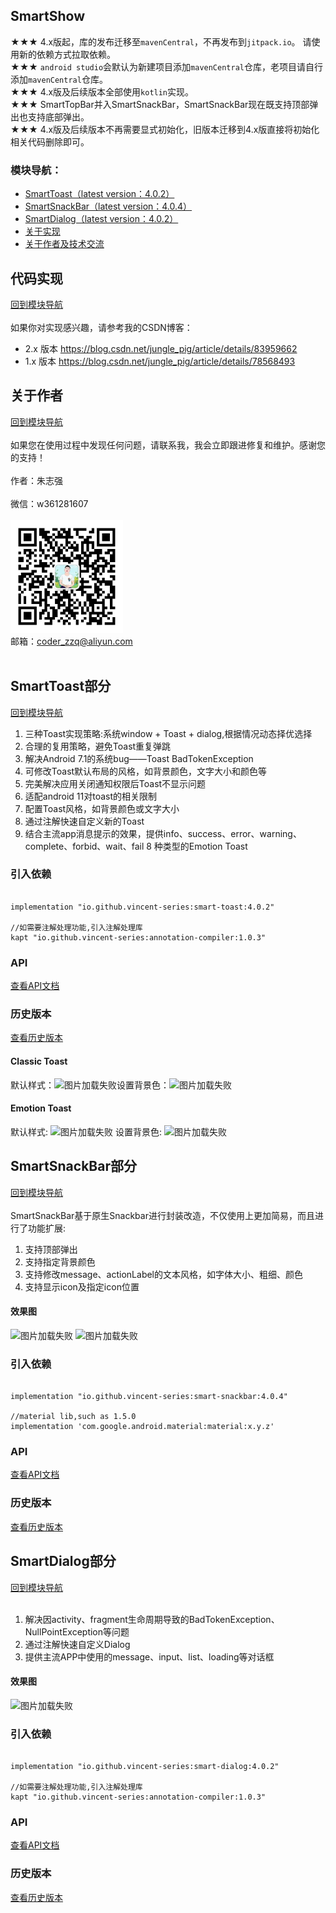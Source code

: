## SmartShow
★★★ 4.x版起，库的发布迁移至`mavenCentral`，不再发布到`jitpack.io`。 请使用新的依赖方式拉取依赖。<br/>
★★★ `android studio`会默认为新建项目添加`mavenCentral`仓库，老项目请自行添加`mavenCentral`仓库。<br/>
★★★ 4.x版及后续版本全部使用`kotlin`实现。<br/>
★★★ SmartTopBar并入SmartSnackBar，SmartSnackBar现在既支持顶部弹出也支持底部弹出。<br/>
★★★ 4.x版及后续版本不再需要显式初始化，旧版本迁移到4.x版直接将初始化相关代码删除即可。
### 模块导航：

* [SmartToast（latest version：4.0.2）](#SmartToast部分)
* [SmartSnackBar（latest version：4.0.4）](#SmartSnackBar部分)
* [SmartDialog（latest version：4.0.2）](#SmartDialog部分)
* [关于实现](#代码实现)
* [关于作者及技术交流](#关于作者)

## 代码实现

[回到模块导航](#模块导航)<br/><br/>
如果你对实现感兴趣，请参考我的CSDN博客：

* 2.x 版本 https://blog.csdn.net/jungle_pig/article/details/83959662
* 1.x 版本 https://blog.csdn.net/jungle_pig/article/details/78568493<br/>

## 关于作者

[回到模块导航](#模块导航)<br/><br/>
如果您在使用过程中发现任何问题，请联系我，我会立即跟进修复和维护。感谢您的支持！<br/><br/>
作者：朱志强<br/><br/>
微信：w361281607<br/><br/>
<img src="images/wx_2d.jpeg" width="180" height="180"/><br/>
邮箱：coder_zzq@aliyun.com<br/><br/>

## SmartToast部分

[回到模块导航](#模块导航)

1. 三种Toast实现策略:系统window + Toast + dialog,根据情况动态择优选择
2. 合理的复用策略，避免Toast重复弹跳
3. 解决Android 7.1的系统bug——Toast BadTokenException
4. 可修改Toast默认布局的风格，如背景颜色，文字大小和颜色等
5. 完美解决应用关闭通知权限后Toast不显示问题
6. 适配android 11对toast的相关限制
7. 配置Toast风格，如背景颜色或文字大小
8. 通过注解快速自定义新的Toast
8. 结合主流app消息提示的效果，提供info、success、error、warning、complete、forbid、wait、fail 8 种类型的Emotion Toast

### 引入依赖

<pre><code>
implementation "io.github.vincent-series:smart-toast:4.0.2"

//如需要注解处理功能,引入注解处理库
kapt "io.github.vincent-series:annotation-compiler:1.0.3"
</code></pre>

### API

[查看API文档](https://github.com/vincent-series/smart-show/tree/master/smart-toast)

### 历史版本
[查看历史版本](https://github.com/vincent-series/smart-show/wiki/SmartToast%E5%8E%86%E5%8F%B2%E7%89%88%E6%9C%AC)

#### Classic Toast

默认样式：![图片加载失败](images/toast_normal.gif)设置背景色：![图片加载失败](images/toast_color.gif)

#### Emotion Toast

默认样式: ![图片加载失败](images/type_toast_normal.gif) 设置背景色: ![图片加载失败](images/type_toast_color.gif)

## SmartSnackBar部分

[回到模块导航](#模块导航)<br/><br/>
SmartSnackBar基于原生Snackbar进行封装改造，不仅使用上更加简易，而且进行了功能扩展:

1. 支持顶部弹出
2. 支持指定背景颜色
3. 支持修改message、actionLabel的文本风格，如字体大小、粗细、颜色
4. 支持显示icon及指定icon位置

#### 效果图

![图片加载失败](images/topbar_normal.gif) ![图片加载失败](images/snackbar_color.gif)

### 引入依赖

<pre><code>
implementation "io.github.vincent-series:smart-snackbar:4.0.4"

//material lib,such as 1.5.0
implementation 'com.google.android.material:material:x.y.z'
</code></pre>

### API

[查看API文档](https://github.com/vincent-series/smart-show/tree/master/smart-snackbar)

### 历史版本

[查看历史版本](https://github.com/vincent-series/smart-show/wiki/SmartSnackBar%E5%8E%86%E5%8F%B2%E7%89%88%E6%9C%AC)

## SmartDialog部分

[回到模块导航](#模块导航)<br/><br/>

1. 解决因activity、fragment生命周期导致的BadTokenException、NullPointException等问题
2. 通过注解快速自定义Dialog
3. 提供主流APP中使用的message、input、list、loading等对话框<br/>

#### 效果图

![图片加载失败](images/dialog.gif)

### 引入依赖

<pre><code>
implementation "io.github.vincent-series:smart-dialog:4.0.2"

//如需要注解处理功能,引入注解处理库
kapt "io.github.vincent-series:annotation-compiler:1.0.3"
</code></pre>

### API

[查看API文档](https://github.com/vincent-series/smart-show/tree/master/smart-dialog)

### 历史版本
[查看历史版本](https://github.com/vincent-series/smart-show/wiki/SmartDialog%E5%8E%86%E5%8F%B2%E7%89%88%E6%9C%AC)



